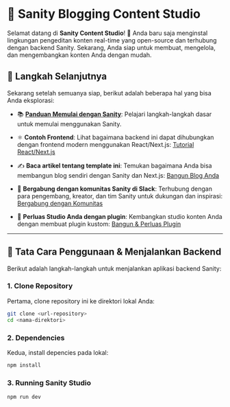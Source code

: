 # 📝 Sanity Blogging Content Studio

Selamat datang di **Sanity Content Studio**! 🎉 Anda baru saja menginstal lingkungan pengeditan konten real-time yang open-source dan terhubung dengan backend Sanity. Sekarang, Anda siap untuk membuat, mengelola, dan mengembangkan konten Anda dengan mudah.

## 🚀 Langkah Selanjutnya

Sekarang setelah semuanya siap, berikut adalah beberapa hal yang bisa Anda eksplorasi:

- 📚 **[Panduan Memulai dengan Sanity](https://www.sanity.io/docs/introduction/getting-started?utm_source=readme)**: Pelajari langkah-langkah dasar untuk memulai menggunakan Sanity.

- ⚛️ **Contoh Frontend**: Lihat bagaimana backend ini dapat dihubungkan dengan frontend modern menggunakan React/Next.js: [Tutorial React/Next.js](https://github.com/sanity-io/tutorial-sanity-blog-react-next)

- ✍️ **Baca artikel tentang template ini**: Temukan bagaimana Anda bisa membangun blog sendiri dengan Sanity dan Next.js: [Bangun Blog Anda](https://www.sanity.io/blog/build-your-own-blog-with-sanity-and-next-js?utm_source=readme)

- 💬 **Bergabung dengan komunitas Sanity di Slack**: Terhubung dengan para pengembang, kreator, dan tim Sanity untuk dukungan dan inspirasi: [Bergabung dengan Komunitas](https://slack.sanity.io/?utm_source=readme)

- 🔧 **Perluas Studio Anda dengan plugin**: Kembangkan studio konten Anda dengan membuat plugin kustom: [Bangun & Perluas Plugin](https://www.sanity.io/docs/content-studio/extending?utm_source=readme)

---

## 🔧 Tata Cara Penggunaan & Menjalankan Backend

Berikut adalah langkah-langkah untuk menjalankan aplikasi backend Sanity:

### 1. Clone Repository
Pertama, clone repository ini ke direktori lokal Anda:
```bash
git clone <url-repository>
cd <nama-direktori>
```

### 2. Dependencies
Kedua, install depencies pada lokal:
```bash
npm install
```

### 3. Running Sanity Studio
```bash
npm run dev